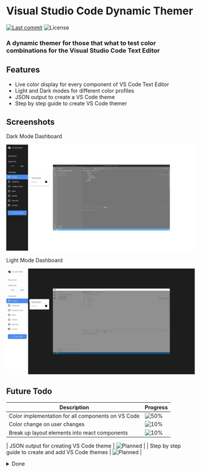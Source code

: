 # Visual Studio Code Dynamic Themer

[![Last commit](https://img.shields.io/github/last-commit/mtinife/vs-themer?style=for-the-badge)](https://github.com/mtinife/vs-themer/commits/main)
![License](https://img.shields.io/github/license/mtinife/vs-themer?style=for-the-badge)

### A dynamic themer for those that what to test color combinations for the Visual Studio Code Text Editor

## Features

- Live color display for every component of VS Code Text Editor
- Light and Dark modes for different color profiles
- JSON output to create a VS Code theme 
- Step by step guide to create VS Code themer

## Screenshots

Dark Mode Dashboard

![Dark](./.screenshots/themer-front-page-dark.png)

Light Mode Dashboard

![Light](./.screenshots/themer-front-page-light.png)

## Future Todo 

| Description                                                          | Progress                                                           |
|----------------------------------------------------------------------|--------------------------------------------------------------------|
| Color implementation for all components on VS Code  | ![50%](https://progress-bar.dev/50/?title=planned)                 |
| Color change on user changes | ![10%](https://progress-bar.dev/10/?title=planned)                 |
| Break up layout elements into react components  | ![10%](https://progress-bar.dev/10/?title=planned)                 |

| JSON output for creating VS Code theme                                                         | ![Planned](https://progress-bar.dev/0/?title=planned&color=b8860b) |
| Step by step guide to create and add VS Code themes                         | ![Planned](https://progress-bar.dev/0/?title=planned&color=b8860b) |

<details>
<summary>Done</summary>

| Description                                     | Progress                                                       |
|-------------------------------------------------|----------------------------------------------------------------|
| Logo design                     | ![100%](https://progress-bar.dev/100/?title=done&color=555555) |
| Application design wireframes | ![100%](https://progress-bar.dev/100/?title=done&color=555555) |
| VS Code Theme build research | ![100%](https://progress-bar.dev/100/?title=done&color=555555) |
| VS Code layout cloned | ![100%](https://progress-bar.dev/100/?title=done&color=555555) |
| Porting HTML, CSS & JS build to ReactJS for better development | ![100%](https://progress-bar.dev/100/?title=done&color=555555) |
</details>
